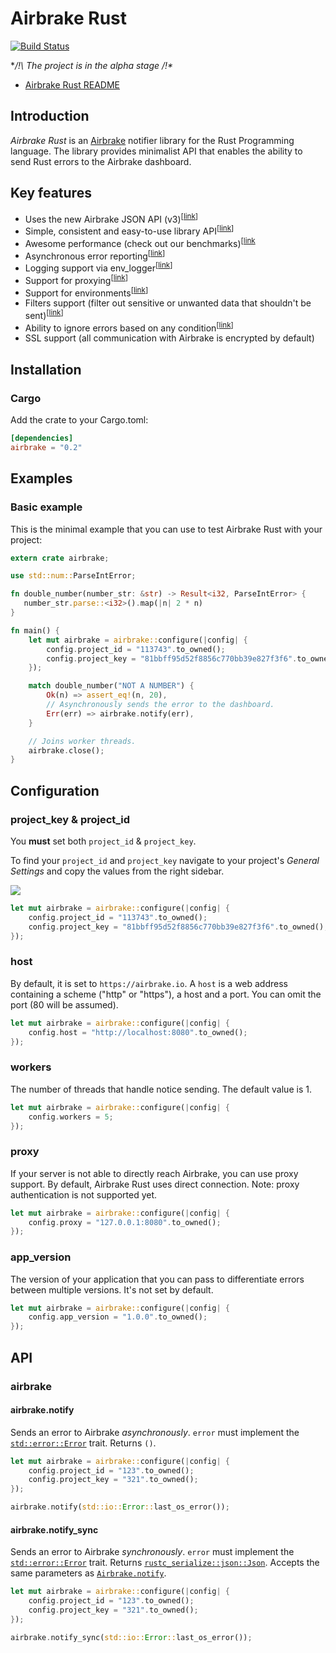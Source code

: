 Airbrake Rust
=============

[![Build Status](https://travis-ci.org/kyrylo/airbrake-rust.svg?branch=master)](https://travis-ci.org/kyrylo/airbrake-rust)

**/!\ The project is in the alpha stage /!\**

* [Airbrake Rust README](https://github.com/kyrylo/airbrake-rust)

Introduction
------------

_Airbrake Rust_ is an [Airbrake][airbrake.io] notifier library for the Rust
Programming language. The library provides minimalist API that enables the
ability to send Rust errors to the Airbrake dashboard.

Key features
------------

* Uses the new Airbrake JSON API (v3)<sup>[[link][notice-v3]]</sup>
* Simple, consistent and easy-to-use library API<sup>[[link](#api)]</sup>
* Awesome performance (check out our benchmarks)<sup>[[link](#running-benchmarks)
* Asynchronous error reporting<sup>[[link](#asynchronous-airbrake-options)]</sup>
* Logging support via env_logger<sup>[[link][env_logger]]</sup>
* Support for proxying<sup>[[link](#proxy)]</sup>
* Support for environments<sup>[[link](#environment)]</sup>
* Filters support (filter out sensitive or unwanted data that shouldn't be sent)<sup>[[link](#airbrakeadd_filter)]</sup>
* Ability to ignore errors based on any condition<sup>[[link](#airbrakeadd_filter)]</sup>
* SSL support (all communication with Airbrake is encrypted by default)

Installation
------------

### Cargo

Add the crate to your Cargo.toml:

```toml
[dependencies]
airbrake = "0.2"
```

Examples
--------

### Basic example

This is the minimal example that you can use to test Airbrake Rust with your
project:

```rust
extern crate airbrake;

use std::num::ParseIntError;

fn double_number(number_str: &str) -> Result<i32, ParseIntError> {
   number_str.parse::<i32>().map(|n| 2 * n)
}

fn main() {
    let mut airbrake = airbrake::configure(|config| {
        config.project_id = "113743".to_owned();
        config.project_key = "81bbff95d52f8856c770bb39e827f3f6".to_owned();
    });

    match double_number("NOT A NUMBER") {
        Ok(n) => assert_eq!(n, 20),
        // Asynchronously sends the error to the dashboard.
        Err(err) => airbrake.notify(err),
    }

    // Joins worker threads.
    airbrake.close();
}
```

Configuration
-------------

### project_key & project_id

You **must** set both `project_id` & `project_key`.

To find your `project_id` and `project_key` navigate to your project's _General
Settings_ and copy the values from the right sidebar.

![][project-idkey]

```rust
let mut airbrake = airbrake::configure(|config| {
    config.project_id = "113743".to_owned();
    config.project_key = "81bbff95d52f8856c770bb39e827f3f6".to_owned();
});
```

### host

By default, it is set to `https://airbrake.io`. A `host` is a web address
containing a scheme ("http" or "https"), a host and a port. You can omit the
port (80 will be assumed).

```rust
let mut airbrake = airbrake::configure(|config| {
    config.host = "http://localhost:8080".to_owned();
});
```

### workers

The number of threads that handle notice sending. The default value is 1.

```rust
let mut airbrake = airbrake::configure(|config| {
    config.workers = 5;
});
```

### proxy

If your server is not able to directly reach Airbrake, you can use proxy
support. By default, Airbrake Rust uses direct connection. Note: proxy
authentication is not supported yet.

```rust
let mut airbrake = airbrake::configure(|config| {
    config.proxy = "127.0.0.1:8080".to_owned();
});
```

### app_version

The version of your application that you can pass to differentiate errors
between multiple versions. It's not set by default.

```rust
let mut airbrake = airbrake::configure(|config| {
    config.app_version = "1.0.0".to_owned();
});
```

API
---

### airbrake

#### airbrake.notify

Sends an error to Airbrake *asynchronously*. `error` must implement the
[`std::error::Error`][stderror] trait. Returns `()`.

```rust
let mut airbrake = airbrake::configure(|config| {
    config.project_id = "123".to_owned();
    config.project_key = "321".to_owned();
});

airbrake.notify(std::io::Error::last_os_error());
```

#### airbrake.notify_sync

Sends an error to Airbrake *synchronously*. `error` must implement the
[`std::error::Error`][stderror] trait. Returns
[`rustc_serialize::json::Json`][json-object]. Accepts the same
parameters as [`Airbrake.notify`](#airbrakenotify).

```rust
let mut airbrake = airbrake::configure(|config| {
    config.project_id = "123".to_owned();
    config.project_key = "321".to_owned();
});

airbrake.notify_sync(std::io::Error::last_os_error());
```

[airbrake.io]: https://airbrake.io
[notice-v3]: https://airbrake.io/docs/#create-notice-v3
[env_logger]: https://crates.io/crates/env_logger
[project-idkey]: https://s3.amazonaws.com/airbrake-github-assets/airbrake-ruby/project-id-key.png
[stderror]: https://doc.rust-lang.org/std/error
[json-object]: https://doc.rust-lang.org/rustc-serialize/rustc_serialize/json/enum.Json.html
